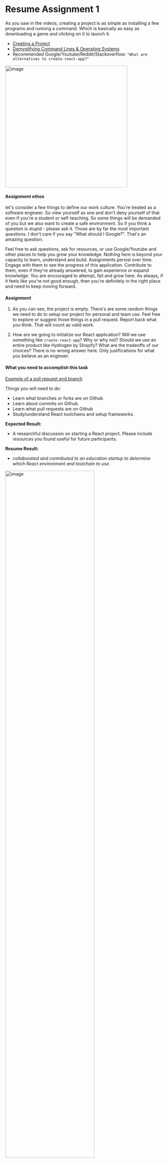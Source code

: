 # Resume Assignment 1
As you saw in the videos, creating a project is as simple as installing a few programs and running a command. Which is basically as easy as downloading a game and clicking on it to launch it.

- [Creating a Project](https://www.tiktok.com/@robotsbuildingeducation/video/7154933416230882606)
- [Demystifying Command Lines & Operating Systems](https://www.tiktok.com/@robotsbuildingeducation/video/7150916026958466350)
- Recommended Google/Youtube/Reddit/Stackoverflow: `"What are alternatives to create-react-app?"`

<img width="389" alt="image" src="https://user-images.githubusercontent.com/65219666/196085411-9b26d07e-bd97-48fe-aeff-1fb300acbd24.png">




#### Assignment ethos
let's consider a few things to define our work culture. You're treated as a software engineer. So view yourself as one and don't deny yourself of that even if you're a student or self-teaching. So some things will be demanded of you but we also want to create a safe environment. So if you think a question is stupid - please ask it. Those are by far the most important questions. I don't care if you say "What should I Google?". That's an amazing question. 

Feel free to ask questions, ask for resources, or use Google/Youtube and other places to help you grow your knowledge. Nothing here is beyond your capacity to learn, understand and build. Assignments persist over time. Engage with them to see the progress of this application. Contribute to them, even if they're already answered, to gain experience or expand knowledge. You are encouraged to attempt, fail and grow here. As always, if it feels like you're not good enough, then you're definitely in the right place and need to keep moving forward.

#### Assignment
1. As you can see, the project is empty. There's are some random things we need to do to setup our project for personal and team use. Feel free to explore or suggest those things in a pull request. Report back what you think. That will count as valid work.

2. How are we going to initialize our React application? Will we use something like `create-react-app`? Why or why not? Should we use an entire product like Hydrogen by Shopify? What are the tradeoffs of our choices? There is no wrong answer here. Only justifications for what you believe as an engineer.


#### What you need to accomplish this task

[Example of a pull request and branch](https://github.com/RobotsBuildingEducation/Educate/pull/2)

Things you will need to do:
- Learn what branches or forks are on Github
- Learn about commits on Github.
- Learn what pull requests are on Github
- Study/understand React toolchains and setup frameworks.


**Expected Result:** 
-  A researchful discussion on starting a React project. Please include resources you found useful for future participants.

**Resume Result:**
- _collaborated and contributed to an education startup to determine which React environment and toolchain to use._


<img width="75%" alt="image" src="https://user-images.githubusercontent.com/65219666/196085048-757a0fb6-aca4-4387-8610-fa347fbb770e.png">
<img width="75%" alt="image" src="https://user-images.githubusercontent.com/65219666/196085095-df8c829e-59c2-4bc4-bb01-4308335c7f60.png">
<img width="75%" alt="image" src="https://user-images.githubusercontent.com/65219666/196085165-fb78d614-17a5-4ff5-99d5-c1eb977fc237.png">
<img width="75%" alt="image" src="https://user-images.githubusercontent.com/65219666/196085463-4399bbe4-0a4c-4593-92c3-a29dabe2c6ac.png">

